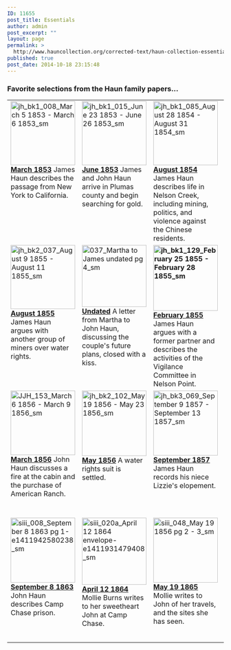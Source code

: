 ```yaml
---
ID: 11655
post_title: Essentials
author: admin
post_excerpt: ""
layout: page
permalink: >
  http://www.hauncollection.org/corrected-text/haun-collection-essentials/
published: true
post_date: 2014-10-18 23:15:48
---
```

<h3>Favorite selections from the Haun family papers...</h3>
<table style="width: 100%;">
<tbody>
<tr>
<td style="vertical-align: top;" width="25%"><a title="March 1853" href="http://www.hauncollection.org/version-3/version-iii-series-i/march-1853/" target="_blank" rel="noopener noreferrer"><img class="alignnone wp-image-12917 size-full" title="March 5 1853 letter thumbnail" src="http://www.hauncollection.org/wp-content/uploads/jh_bk1_008_March-5-1853-March-6-1853_sm.jpg" alt="jh_bk1_008_March 5 1853 - March 6 1853_sm" width="150" height="149" /></a><strong><a href="http://www.hauncollection.org/version-3/version-iii-series-i/march-1853/">March 1853</a>
</strong>James Haun describes the passage from New York to California.</td>
<td style="vertical-align: top;" width="25%"><a title="June 1853" href="http://www.hauncollection.org/version-3/version-iii-series-i/june-1853/" target="_blank" rel="noopener noreferrer"><img class="alignnone wp-image-12926 size-full" title="June 23 1853 letter thumbnail" src="http://www.hauncollection.org/wp-content/uploads/jh_bk1_015_June-23-1853-June-26-1853_sm.jpg" alt="jh_bk1_015_June 23 1853 - June 26 1853_sm" width="150" height="149" /></a><strong><a href="http://www.hauncollection.org/corrected-text/version-iii-series-i/june-1853/">
June 1853</a>
</strong>James and John Haun arrive in Plumas county and begin searching for gold.</td>
<td style="vertical-align: top;" width="25%"><a title="August 1854" href="http://www.hauncollection.org/version-3/version-iii-series-i/august-1854/" target="_blank" rel="noopener noreferrer"><img class="alignnone wp-image-12939 size-full" title="August 28 1854 letter thumbnail" src="http://www.hauncollection.org/wp-content/uploads/jh_bk1_085_August-28-1854-August-31-1854_sm.jpg" alt="jh_bk1_085_August 28 1854 - August 31 1854_sm" width="150" height="149" /></a><strong><a href="http://www.hauncollection.org/corrected-text/version-iii-series-i/august-1854/">August 1854</a>
</strong>James Haun describes life in Nelson Creek, including mining, politics, and violence against the Chinese residents.</td>
<td style="vertical-align: top;" width="25%"><a title="December 22 1854" href="http://www.hauncollection.org/version-3/version-iii-series-ii/december-22-1854-martha-haun-to-james-haun/" target="_blank" rel="noopener noreferrer"><img class="alignnone wp-image-12925 size-full" title="Letter from Martha Haun to James Haun thumbnail" src="http://www.hauncollection.org/wp-content/uploads/033_Martha-Haun-to-James-Haun-e1411327658469_sm.png" alt="033_Martha Haun to James Haun-e1411327658469_sm" width="150" height="152" /></a><strong><a href="http://www.hauncollection.org/corrected-text/version-iii-series-ii/december-22-1854-martha-haun-to-james-haun/">December 22 1854</a>
</strong>Martha Haun writes to her husband from the home of a relative in Iowa.</td>
</tr>
<tr>
<td style="vertical-align: top;" width="25%"><a title="August 1855" href="http://www.hauncollection.org/version-3/version-iii-series-i/august-1855/" target="_blank" rel="noopener noreferrer"><img class="alignnone wp-image-12934 size-full" title="August 9 1855 letter thumbnail" src="http://www.hauncollection.org/wp-content/uploads/jh_bk2_037_August-9-1855-August-11-1855_sm.jpg" alt="jh_bk2_037_August 9 1855 - August 11 1855_sm" width="150" height="149" /></a>
<a href="http://www.hauncollection.org/version-3/version-iii-series-i/august-1855/"><strong>August 1855</strong></a>
James Haun argues with another group of miners over water rights.</td>
<td style="vertical-align: top;" width="25%"><a title="Undated" href="http://www.hauncollection.org/version-3/version-iii-series-ii/undated-martha-haun-to-james-haun/" target="_blank" rel="noopener noreferrer"><img class="alignnone wp-image-12942 size-full" title="Letter from Martha Haun to James Haun" src="http://www.hauncollection.org/wp-content/uploads/037_Martha-to-James-undated-pg-4_sm.png" alt="037_Martha to James undated pg 4_sm" width="150" height="144" /></a>
<a href="http://www.hauncollection.org/version-3/version-iii-series-ii/undated-martha-haun-to-james-haun/" target="_blank" rel="noopener noreferrer"><strong>Undated</strong></a>
A letter from Martha to John Haun, discussing the couple's future plans, closed with a kiss.</td>
<td style="vertical-align: top;" width="25%"><strong><a title="February 1855" href="http://www.hauncollection.org/version-3/version-iii-series-i/february-1855/" target="_blank" rel="noopener noreferrer"><img class="alignnone wp-image-12954 size-full" title="February 25 1855 letter thumbnail" src="http://www.hauncollection.org/wp-content/uploads/jh_bk1_129_February-25-1855-February-28-1855_sm.jpg" alt="jh_bk1_129_February 25 1855 - February 28 1855_sm" width="150" height="153" /></a><a href="http://www.hauncollection.org/version-3/version-iii-series-i/february-1855/" target="_blank" rel="noopener noreferrer">February 1855</a></strong>
James Haun argues with a former partner and describes the activities of the Vigilance Committee in Nelson Point.</td>
<td style="vertical-align: top;" width="25%"><strong><a title="December 1855" href="http://www.hauncollection.org/version-3/version-iii-series-i/december-1855/" target="_blank" rel="noopener noreferrer"><img class="alignnone wp-image-12913 size-full" title="December 9 1855 letter thumbnail" src="http://www.hauncollection.org/wp-content/uploads/jh_bk2_067_December-9-1855-December-13-1855_sm.jpg" alt="jh_bk2_067_December 9 1855 - December 13 1855_sm" width="150" height="153" /></a>
<a href="http://www.hauncollection.org/version-3/version-iii-series-i/december-1855/" target="_blank" rel="noopener noreferrer"><strong>December 1855</strong></a>
</strong>On the journey from Kentucky, Martha Haun and Lizzie were snowed up for three weeks at the Buckeye House in La Porte.</td>
</tr>
<tr>
<td style="vertical-align: top;" width="25%"><a title="March 1856" href="http://www.hauncollection.org/version-3/version-iii-series-i/march-1856-2/" target="_blank" rel="noopener noreferrer"><img class="alignnone size-full wp-image-12929" src="http://www.hauncollection.org/wp-content/uploads/JJH_153_March-6-1856-March-9-1856_sm.jpg" alt="JJH_153_March 6 1856 - March 9 1856_sm" width="150" height="150" /></a>
<a href="http://www.hauncollection.org/corrected-text/version-iii-series-i/march-1856-2/" target="_blank" rel="noopener noreferrer"><strong>March 1856</strong></a>
John Haun discusses a fire at the cabin and the purchase of American Ranch.</td>
<td style="vertical-align: top;" width="25%"><a title="May 1856" href="http://www.hauncollection.org/version-3/version-iii-series-i/may-1856/" target="_blank" rel="noopener noreferrer"><img class="alignnone wp-image-12916 size-full" title="May 19 1856 letter thumbnail" src="http://www.hauncollection.org/wp-content/uploads/jh_bk2_102_May-19-1856-May-23-1856_sm.jpg" alt="jh_bk2_102_May 19 1856 - May 23 1856_sm" width="150" height="152" /></a>
<a href="http://www.hauncollection.org/version-3/version-iii-series-i/may-1856/" target="_blank" rel="noopener noreferrer"><strong>May 1856</strong></a>
A water rights suit is settled.</td>
<td style="vertical-align: top;" width="25%"><a title="September 1857" href="http://www.hauncollection.org/version-3/version-iii-series-i/september-1857/" target="_blank" rel="noopener noreferrer"><img class="alignnone wp-image-12931 size-full" title="September 9 1857 letter thumbnail" src="http://www.hauncollection.org/wp-content/uploads/jh_bk3_069_September-9-1857-September-13-1857_sm.jpg" alt="jh_bk3_069_September 9 1857 - September 13 1857_sm" width="150" height="151" /></a>
<a href="http://www.hauncollection.org/version-3/version-iii-series-i/september-1857/" target="_blank" rel="noopener noreferrer"><strong>September 1857</strong></a>
James Haun records his niece Lizzie's elopement.</td>
<td style="vertical-align: top;" width="25%"><a title="August 26 1863" href="http://www.hauncollection.org/version-3/version-iii-series-ii/august-26-1863-john-j-haun-to-mollie-burns%E2%80%A8/" target="_blank" rel="noopener noreferrer"><img class="alignnone wp-image-11656 size-full" title="August 26 [1863 or 1864] letter thumbnail" src="http://www.hauncollection.org/wp-content/uploads/siii_030_August-26-1863-pg-1_sm.png" alt="siii_030_August 26 1863 pg 1_sm" width="150" height="150" /></a><a href="http://www.hauncollection.org/version-3/version-iii-series-ii/august-26-1863-john-j-haun-to-mollie-burns%E2%80%A8/" target="_blank" rel="noopener noreferrer"><strong>August 26 1863</strong></a>
John Haun writes to his sweetheart of the campaign in Tennessee, life as a POW, and mutual friends.</td>
</tr>
<tr>
<td style="vertical-align: top;" width="25%"><a title="September 8 1863" href="http://www.hauncollection.org/version-3/version-iii-series-ii/september-8-1863-john-j-haun-to-mollie-burns/" target="_blank" rel="noopener noreferrer"><img class="alignnone wp-image-12909 size-full" title="September 8 1863 letter thumbnail" src="http://www.hauncollection.org/wp-content/uploads/siii_008_September-8-1863-pg-1-e1411942580238_sm.png" alt="siii_008_September 8 1863 pg 1-e1411942580238_sm" width="150" height="151" /></a>
<a href="http://www.hauncollection.org/version-3/version-iii-series-ii/september-8-1863-john-j-haun-to-mollie-burns/" target="_blank" rel="noopener noreferrer"><strong> September 8 1863</strong></a>
John Haun describes Camp Chase prison.</td>
<td style="vertical-align: top;" width="25%"><a title="April 12 1864" href="http://www.hauncollection.org/version-3/version-iii-series-ii/april-12-1864-mollie-burns-to-john-j-haun%E2%80%A8/" target="_blank" rel="noopener noreferrer"><img class="alignnone wp-image-12946 size-full" title="April 12 1864 envelope thumbnail" src="http://www.hauncollection.org/wp-content/uploads/siii_020a_April-12-1864-envelope-e1411931479408_sm.png" alt="siii_020a_April 12 1864 envelope-e1411931479408_sm" width="150" height="156" /></a>
<a href="http://www.hauncollection.org/version-3/version-iii-series-ii/april-12-1864-mollie-burns-to-john-j-haun%E2%80%A8/" target="_blank" rel="noopener noreferrer"><strong>April 12 1864</strong></a>
Mollie Burns writes to her sweetheart John at Camp Chase.</td>
<td style="vertical-align: top;" width="25%"><a title="May 19 1865" href="http://www.hauncollection.org/corrected-text/version-iii-series-ii/may-19-1965-mollie-burns-to-john-j-haun%E2%80%A8/" target="_blank" rel="noopener noreferrer"><img class="alignnone wp-image-12951 size-full" title="May 19 1856 letter thumbnail" src="http://www.hauncollection.org/wp-content/uploads/siii_048_May-19-1856-pg-2-3_sm.png" alt="siii_048_May 19 1856 pg 2 - 3_sm" width="150" height="151" /></a>
<a href="http://www.hauncollection.org/corrected-text/version-iii-series-ii/may-19-1965-mollie-burns-to-john-j-haun%E2%80%A8/" target="_blank" rel="noopener noreferrer"><strong>May 19 1865</strong></a>
Mollie writes to John of her travels, and the sites she has seen.</td>
<td style="vertical-align: top;" width="25%"><a title="August 28 1867" href="http://www.hauncollection.org/version-3/version-iii-series-ii/august-28-1867-martha-haun-to-john-j-haun%E2%80%A8/" target="_blank" rel="noopener noreferrer"><img class="alignnone wp-image-12949 size-full" title="August 28 1867 letter thumbnail" src="http://www.hauncollection.org/wp-content/uploads/siii_062_August-28-1867-pg-4-e1411933909799_sm.jpg" alt="siii_062_August 28 1867 pg 4-e1411933909799_sm" width="150" height="146" /></a>
<a href="http://www.hauncollection.org/version-3/version-iii-series-ii/august-28-1867-martha-haun-to-john-j-haun%E2%80%A8/" target="_blank" rel="noopener noreferrer"><strong>August 28 1867</strong></a>
A letter from Martha Haun to her son John, calling him home from Georgetown to Plumas county.</td>
</tr>
</tbody>
</table>